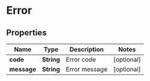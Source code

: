 
# Error

## Properties
Name | Type | Description | Notes
------------ | ------------- | ------------- | -------------
**code** | **String** | Error code |  [optional]
**message** | **String** | Error message |  [optional]



